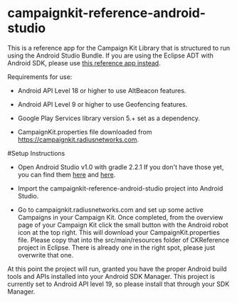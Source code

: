 campaignkit-reference-android-studio
====================================

This is a reference app for the Campaign Kit Library that is structured to run using the Android Studio Bundle. If you are using the Eclipse ADT with Android SDK, please use [this reference app instead](https://github.com/RadiusNetworks/campaignkit-reference-android).



Requirements for use: 

* Android API Level 18 or higher to use AltBeacon features.

* Android API Level 9 or higher to use Geofencing features.

* Google Play Services library version 5.+ set as a dependency.

* CampaignKit.properties file downloaded from https://campaignkit.radiusnetworks.com.



#Setup Instructions


* Open Android Studio v1.0 with gradle 2.2.1 If you don't have those yet, you can find them [here](https://developer.android.com/sdk/installing/studio.html) and [here](https://services.gradle.org/distributions/gradle-2.2.1-all.zip).

* Import the campaignkit-reference-android-studio project into Android Studio.

* Go to campaignkit.radiusnetworks.com and set up some active Campaigns in your Campaign Kit. Once completed, from the overview page of your Campaign Kit click the small button with the Android robot icon at the top right. This will download your CampaignKit.properties file. Please copy that into the src/main/resources folder of CKReference project in Eclipse. There is already one in the right spot, please just overwrite that one.

At this point the project will run, granted you have the proper Android build tools and APIs installed into your Android SDK Manager. This project is currently set to Android API level 19, so please install that through your SDK Manager.
